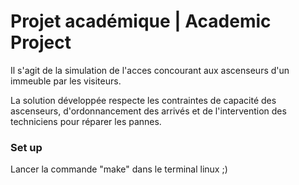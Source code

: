 # Projet académique | Academic Project # 

Il s'agit de la simulation de l'acces concourant aux ascenseurs d'un immeuble par les visiteurs.

La solution développée respecte les contraintes de capacité des ascenseurs, d'ordonnancement des arrivés et de l'intervention des techniciens pour réparer les pannes.

### Set up  ###
Lancer la commande "make" dans le terminal linux ;)
